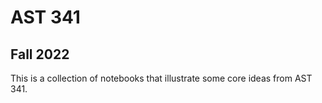AST 341
=======

Fall 2022
---------

This is a collection of notebooks that illustrate some core ideas
from AST 341.

